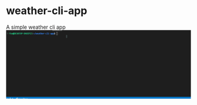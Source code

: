 # weather-cli-app
A simple weather cli app
![](https://github.com/l4lilul3lo/weather-cli-app/blob/main/weather-cli.gif)
